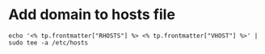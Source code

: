 # Add domain to hosts file

```shell
echo '<% tp.frontmatter["RHOSTS"] %> <% tp.frontmatter["VHOST"] %>' | sudo tee -a /etc/hosts
```
